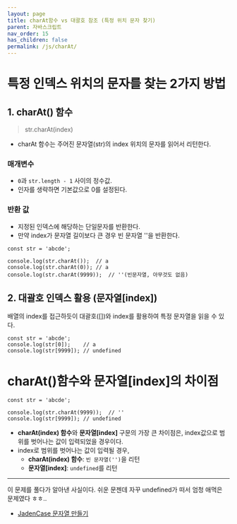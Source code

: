 ```yaml
---
layout: page
title: charAt함수 vs 대괄호 참조 (특정 위치 문자 찾기)
parent: 자바스크립트
nav_order: 15
has_children: false
permalink: /js/charAt/
---
```


# 특정 인덱스 위치의 문자를 찾는 2가지 방법

## 1\. charAt() 함수

> str.charAt(index)

- charAt 함수는 주어진 문자열(str)의 index 위치의 문자를 읽어서 리턴한다.

### 매개변수  
- `0`과 `str.length - 1` 사이의 정수값.
- 인자를 생략하면 기본값으로 0를 설정된다.

### 반환 값  
- 지정된 인덱스에 해당하는 단일문자를 반환한다.
- 만약 index가 문자열 길이보다 큰 경우 빈 문자열 ''을 반환한다.

```
const str = 'abcde';

console.log(str.charAt());  // a
console.log(str.charAt(0)); // a
console.log(str.charAt(9999));  // ''(빈문자열, 아무것도 없음)
```

## 2\. 대괄호 인덱스 활용 (문자열[index])

배열의 index를 접근하듯이 대괄호([])와 index를 활용하여 특정 문자열을 읽을 수 있다.

```
const str = 'abcde';
console.log(str[0]);    // a
console.log(str[9999]); // undefined
```

# charAt()함수와 문자열[index]의 차이점

```
const str = 'abcde';

console.log(str.charAt(9999));  // ''
console.log(str[9999]); // undefined
```

- **charAt(index) 함수**와 **문자열[index]** 구문의 가장 큰 차이점은, index값으로 범위를 벗어나는 값이 입력되었을 경우이다.  
- index로 범위를 벗어나는 값이 입력될 경우,
    - **charAt(index) 함수**: `빈 문자열('')`을 리턴
    - **문자열[index]**: `undefined`를 리턴

---  

이 문제를 풀다가 알아낸 사실이다. 쉬운 문젠데 자꾸 undefined가 떠서 엄청 애먹은 문제였다 ㅎㅎ..  
- [JadenCase 문자열 만들기](https://programmers.co.kr/learn/courses/30/lessons/12951#)